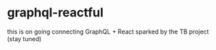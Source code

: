# graphql-reactful
this is on going connecting GraphQL + React sparked by the TB project (stay tuned)
